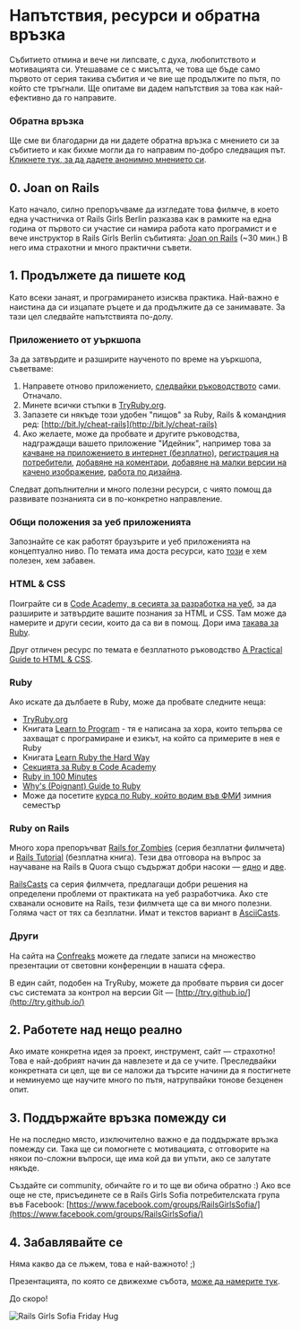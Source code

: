 # Напътствия, ресурси и обратна връзка

Събитието отмина и вече ни липсвате, с духа, любопитството и мотивацията си. Утешаваме се с мисълта, че това ще бъде само първото от серия такива събития и че вие ще продължите по пътя, по който сте тръгнали. Ще опитаме ви дадем напътствия за това как най-ефективно да го направите.

### Обратна връзка

Ще сме ви благодарни да ни дадете обратна връзка с мнението си за събитието и как бихме могли да го направим по-добро следващия път. [Кликнете тук, за да дадете анонимно мнението си](https://docs.google.com/forms/d/1CDJmUPYdMVUO_bZeMyPW3w2zyuJoFFHZUvt5dCKVAWg/viewform).

## 0. Joan on Rails

Като начало, силно препоръчваме да изгледате това филмче, в което една участничка от Rails Girls Berlin разказва как в рамките на една година от първото си участие си намира работа като програмист и е вече инструктор в Rails Girls Berlin събитията: [Joan on Rails](http://bit.ly/joan-on-rails) (~30 мин.) В него има страхотни и много практични съвети.

## 1. Продължете да пишете код

Като всеки занаят, и програмирането изисква практика. Най-важно е наистина да си изцапате ръцете и да продължите да се занимавате. За тази цел следвайте напътствията по-долу.

### Приложението от уъркшопа

За да затвърдите и разширите наученото по време на уъркшопа, съветваме:

1. Направете отново приложението, [следвайки ръководството](http://guides.railsgirls.com/app/) сами. Отначало.
2. Минете всички стъпки в [TryRuby.org](http://tryruby.org/).
3. Запазете си някъде този удобен "пищов" за Ruby, Rails & командния ред: [http://bit.ly/cheat-rails](http://bit.ly/cheat-rails)
4. Ако желаете, може да пробвате и другите ръководства, надграждащи вашето приложение "Идейник", например това за [качване на приложението в интернет (безплатно)](http://guides.railsgirls.com/heroku/), [регистрация на потребители](http://guides.railsgirls.com/devise/), [добавяне на коментари](http://guides.railsgirls.com/commenting/), [добавяне на малки версии на качено изображение](http://guides.railsgirls.com/thumbnails/), [работа по дизайна](http://guides.railsgirls.com/design/).

Следват допълнителни и много полезни ресурси, с чиято помощ да развивате познанията си в по-конкретно направление.

### Общи положения за уеб приложенията

Запознайте се как работят браузърите и уеб приложенията на
концептуално ниво. По темата има доста ресурси, като
[този](http://www.20thingsilearned.com/en-US) е хем полезен, хем
забавен.

### HTML & CSS

Поиграйте си в [Code Academy, в сесията за разработка на уеб](http://www.codecademy.com/tracks/web), за да разширите и затвърдите вашите познания за HTML и CSS. Там може да намерите и други сесии, които да са ви в помощ. Дори има [такава за Ruby](http://www.codecademy.com/tracks/ruby).

Друг отличен ресурс по темата е безплатното ръководство [A Practical Guide to HTML & CSS](http://learn.shayhowe.com/).

### Ruby

Ако искате да дълбаете в Ruby, може да пробвате следните неща:

* [TryRuby.org](http://tryruby.org/)
* Книгата
  [Learn to Program](http://pragprog.com/book/ltp2/learn-to-program) -
  тя е написана за хора, които тепърва се захващат с програмиране и
  езикът, на който са примерите в нея е Ruby
* Книгата [Learn Ruby the Hard Way](http://ruby.learncodethehardway.org/book/)
* [Секцията за Ruby в Code Academy](http://www.codecademy.com/tracks/ruby)
* [Ruby in 100 Minutes](http://tutorials.jumpstartlab.com/projects/ruby_in_100_minutes.html)
* [Why's (Poignant) Guide to Ruby](http://mislav.uniqpath.com/poignant-guide/)
* Може да посетите [курса по Ruby, който водим във ФМИ](http://fmi.ruby.bg/) зимния семестър

### Ruby on Rails

Много хора препоръчват [Rails for Zombies](http://railsforzombies.org/) (серия безплатни филмчета) и [Rails Tutorial](http://ruby.railstutorial.org/) (безплатна книга). Тези два отговора на въпрос за научаване на Rails в Quora също съдържат добри насоки — [едно](http://bit.ly/learn-rails-1) и [две](http://bit.ly/learn-rails-2).

[RailsCasts](http://railscasts.com/) са серия филмчета, предлагащи добри решения на определени проблеми от практиката на уеб разработчика. Ако сте схванали основите на Rails, тези филмчета ще са ви много полезни. Голяма част от тях са безплатни. Имат и текстов вариант в [AsciiCasts](http://asciicasts.com/).

### Други

На сайта на [Confreaks](http://confreaks.com/) можете да гледате записи на множество презентации от световни конференции в нашата сфера.

В един сайт, подобен на TryRuby, можете да пробвате първия си досег със системата за контрол на версии Git — [http://try.github.io/](http://try.github.io/)

## 2. Работете над нещо реално

Ако имате конкретна идея за проект, инструмент, сайт — страхотно! Това е най-добрият начин да навлезете и да се учите. Преследвайки конкретната си цел, ще ви се наложи да търсите начини да я постигнете и неминуемо ще научите много по пътя, натрупвайки тонове безценен опит.

## 3. Поддържайте връзка помежду си

Не на последно място, изключително важно е да поддържате връзка помежду си. Така ще си помогнете с мотивацията, с отговорите на някои по-сложни въпроси, ще има кой да ви упъти, ако се залутате някъде.

Създайте си community, обичайте го и то ще ви обича обратно :) Ако все още не сте, присъединете се в Rails Girls Sofia потребителската група във Facebook: [https://www.facebook.com/groups/RailsGirlsSofia/](https://www.facebook.com/groups/RailsGirlsSofia/)

## 4. Забавлявайте се

Няма какво да се лъжем, това е най-важното! ;)

Презентацията, по която се движехме събота, [може да намерите тук](https://speakerdeck.com/mitio/rails-girls-sofia-31-may-1-june).

До скоро!

![Rails Girls Sofia Friday Hug](https://fbcdn-sphotos-a-a.akamaihd.net/hphotos-ak-ash4/467543_461236493962144_14916432_o.jpg)
